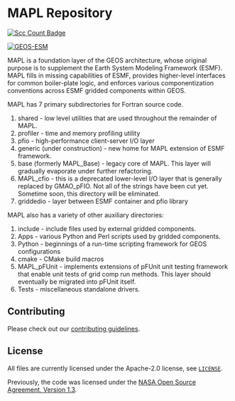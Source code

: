 # MAPL Repository

[![Scc Count Badge](https://sloc.xyz/github/GEOS-ESM/MAPL/)](https://github.com/GEOS-ESM/MAPL/)

[![GEOS-ESM](https://circleci.com/gh/GEOS-ESM/MAPL.svg?style=svg)](https://app.circleci.com/pipelines/github/GEOS-ESM/MAPL)

MAPL is a foundation layer of the GEOS architecture, whose original purpose is to supplement the Earth System Modeling Framework (ESMF).   MAPL fills in missing capabilities of ESMF, provides higher-level interfaces for common boiler-plate logic, and enforces various componentization conventions across ESMF gridded components within GEOS.

MAPL has 7 primary subdirectories for Fortran source code.
1. shared - low level utilities that are used throughout the remainder of MAPL.
2. profiler - time and memory profiling utility
3. pfio - high-performance client-server I/O layer
4. generic (under construction) - new home for MAPL extension of ESMF framework.
5. base (formerly MAPL_Base) - legacy core of MAPL.   This layer will gradually evaporate under further refactoring.
6. MAPL_cfio - this is a deprecated lower-level I/O layer that is generally replaced by GMAO_pFIO.    Not all of the strings have been cut yet.  Sometime soon, this directory will be eliminated.
7. griddedio - layer between ESMF container and pfio library

MAPL also has a variety of other auxiliary directories:
1. include - include files used by external gridded components.
2. Apps - various Python and Perl scripts used by gridded components.
3. Python - beginnings of a run-time scripting framework for GEOS configurations
4. cmake - CMake build macros
5. MAPL_pFUnit - implements extensions of pFUnit unit testing framework that enable unit tests of grid comp run methods.   This layer should eventually be migrated into pFUnit itself.
6. Tests - miscellaneous standalone drivers.




## Contributing

Please check out our [contributing guidelines](CONTRIBUTING.md).

## License

All files are currently licensed under the Apache-2.0 license, see [`LICENSE`](LICENSE).

Previously, the code was licensed under the [NASA Open Source Agreement, Version 1.3](LICENSE-NOSA).
